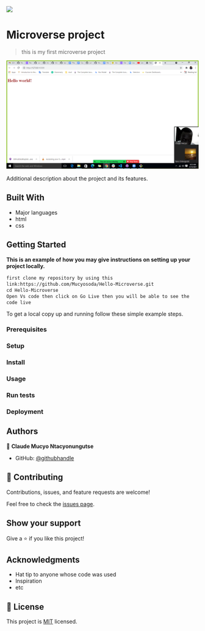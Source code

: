 ![](https://img.shields.io/badge/Microverse-blueviolet)

# Microverse project

> this is my first microverse project

![screenshot](./Screenshot.png)

Additional description about the project and its features.

## Built With

- Major languages
- html
- css

## Getting Started

**This is an example of how you may give instructions on setting up your project locally.**

```
first clone my repository by using this link:https://github.com/Mucyosoda/Hello-Microverse.git
cd Hello-Microverse
Open Vs code then click on Go Live then you will be able to see the code live
```

To get a local copy up and running follow these simple example steps.

### Prerequisites

### Setup

### Install

### Usage

### Run tests

### Deployment

## Authors

👤 **Claude Mucyo Ntacyonungutse**

- GitHub: [@githubhandle](https://github.com/Mucyosoda)

## 🤝 Contributing

Contributions, issues, and feature requests are welcome!

Feel free to check the [issues page](../../issues/).

## Show your support

Give a ⭐️ if you like this project!

## Acknowledgments

- Hat tip to anyone whose code was used
- Inspiration
- etc

## 📝 License

This project is [MIT](./MIT.md) licensed.
